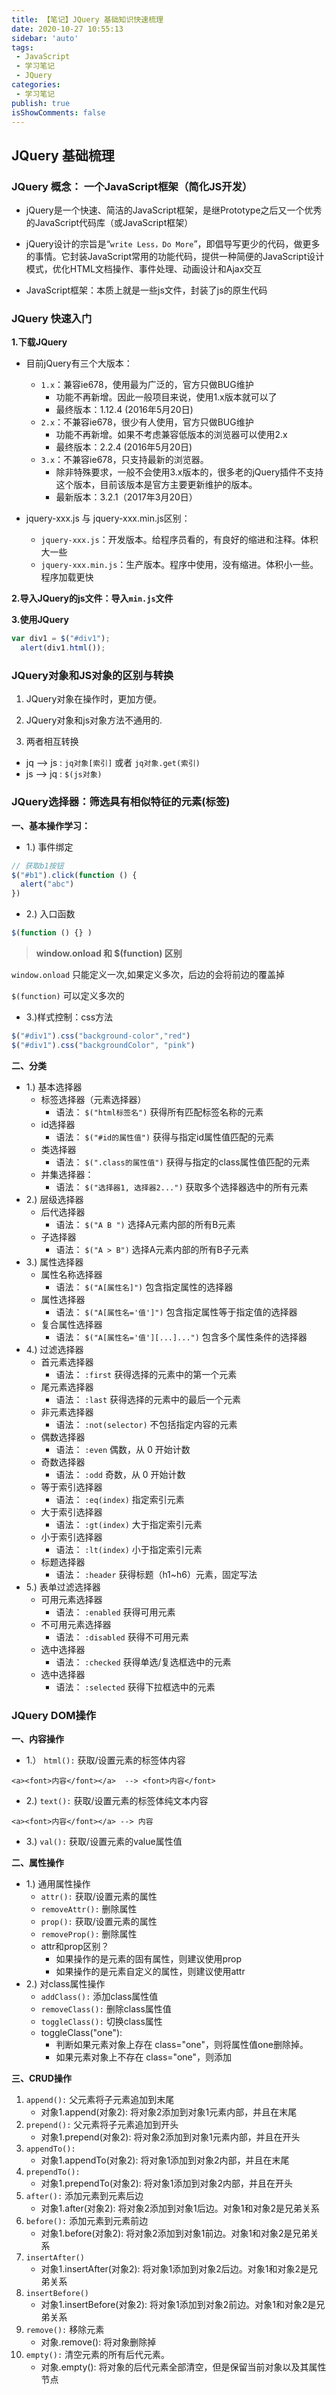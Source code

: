 ```yaml
---
title: 【笔记】JQuery 基础知识快速梳理
date: 2020-10-27 10:55:13
sidebar: 'auto'
tags:
 - JavaScript
 - 学习笔记
 - JQuery
categories:
 - 学习笔记
publish: true 
isShowComments: false
---
```



## JQuery 基础梳理

### JQuery 概念： 一个JavaScript框架（简化JS开发）

- jQuery是一个快速、简洁的JavaScript框架，是继Prototype之后又一个优秀的JavaScript代码库（或JavaScript框架）

- jQuery设计的宗旨是“`write Less，Do More`”，即倡导写更少的代码，做更多的事情。它封装JavaScript常用的功能代码，提供一种简便的JavaScript设计模式，优化HTML文档操作、事件处理、动画设计和Ajax交互

- JavaScript框架：本质上就是一些js文件，封装了js的原生代码

### JQuery 快速入门

**1.下载JQuery**

- 目前jQuery有三个大版本：
  * `1.x`：兼容ie678，使用最为广泛的，官方只做BUG维护
    + 功能不再新增。因此一般项目来说，使用1.x版本就可以了
    + 最终版本：1.12.4 (2016年5月20日)
  * `2.x`：不兼容ie678，很少有人使用，官方只做BUG维护
    + 功能不再新增。如果不考虑兼容低版本的浏览器可以使用2.x
    + 最终版本：2.2.4 (2016年5月20日)
  * `3.x`：不兼容ie678，只支持最新的浏览器。
    + 除非特殊要求，一般不会使用3.x版本的，很多老的jQuery插件不支持这个版本，目前该版本是官方主要更新维护的版本。
    + 最新版本：3.2.1（2017年3月20日）

- jquery-xxx.js 与 jquery-xxx.min.js区别：

  * `jquery-xxx.js`：开发版本。给程序员看的，有良好的缩进和注释。体积大一些
  * `jquery-xxx.min.js`：生产版本。程序中使用，没有缩进。体积小一些。程序加载更快

**2.导入JQuery的js文件：导入`min.js`文件**

**3.使用JQuery**

```js
var div1 = $("#div1");
  alert(div1.html()); 
```

### JQuery对象和JS对象的区别与转换

1. JQuery对象在操作时，更加方便。

2. JQuery对象和js对象方法不通用的.

3. 两者相互转换
- jq --> js : `jq对象[索引]` 或者 `jq对象.get(索引)`
- js --> jq : `$(js对象)`


### JQuery选择器：筛选具有相似特征的元素(标签)

**一、基本操作学习：**

- 1.) 事件绑定
```js
// 获取b1按钮
$("#b1").click(function () {
  alert("abc")
})
```

- 2.) 入口函数

```js
$(function () {} )
```

> **window.onload 和 $(function) 区别**

`window.onload` 只能定义一次,如果定义多次，后边的会将前边的覆盖掉

`$(function)` 可以定义多次的

- 3.)样式控制：css方法

```js
$("#div1").css("background-color","red")
$("#div1").css("backgroundColor", "pink")
```      

**二、分类**

- 1.) 基本选择器
  * 标签选择器（元素选择器）
    + 语法： `$("html标签名")` 获得所有匹配标签名称的元素
  * id选择器
    + 语法： `$("#id的属性值")` 获得与指定id属性值匹配的元素
  * 类选择器
    + 语法： `$(".class的属性值")` 获得与指定的class属性值匹配的元素
  * 并集选择器：
    + 语法： `$("选择器1, 选择器2...")` 获取多个选择器选中的所有元素
- 2.) 层级选择器
  * 后代选择器
    + 语法： `$("A B ")` 选择A元素内部的所有B元素        
  * 子选择器
    + 语法： `$("A > B")` 选择A元素内部的所有B子元素
- 3.) 属性选择器
  * 属性名称选择器
    + 语法： `$("A[属性名]")` 包含指定属性的选择器
  * 属性选择器
    + 语法： `$("A[属性名='值']")` 包含指定属性等于指定值的选择器
  * 复合属性选择器
    + 语法： `$("A[属性名='值'][...]...")` 包含多个属性条件的选择器
- 4.) 过滤选择器
  * 首元素选择器
    + 语法： `:first` 获得选择的元素中的第一个元素
  * 尾元素选择器
    + 语法： `:last` 获得选择的元素中的最后一个元素
  * 非元素选择器
    + 语法： `:not(selector)` 不包括指定内容的元素
  * 偶数选择器
    + 语法： `:even` 偶数，从 0 开始计数
  * 奇数选择器
    + 语法： `:odd` 奇数，从 0 开始计数
  * 等于索引选择器
    + 语法： `:eq(index)` 指定索引元素
  * 大于索引选择器
    + 语法： `:gt(index)` 大于指定索引元素
  * 小于索引选择器
    + 语法： `:lt(index)` 小于指定索引元素
  * 标题选择器
    + 语法： `:header` 获得标题（h1~h6）元素，固定写法
- 5.) 表单过滤选择器
  * 可用元素选择器
    + 语法： `:enabled` 获得可用元素
  * 不可用元素选择器
    + 语法： `:disabled` 获得不可用元素
  * 选中选择器
    + 语法： `:checked` 获得单选/复选框选中的元素
  * 选中选择器
    + 语法： `:selected` 获得下拉框选中的元素

### JQuery DOM操作

**一、内容操作**

- 1.） `html():` 获取/设置元素的标签体内容  

```
<a><font>内容</font></a>  --> <font>内容</font>
```

- 2.) `text():` 获取/设置元素的标签体纯文本内容  

```
<a><font>内容</font></a> --> 内容
```

- 3.) `val():` 获取/设置元素的value属性值

**二、属性操作**

- 1.) 通用属性操作
  * `attr():` 获取/设置元素的属性
  * `removeAttr():` 删除属性
  * `prop():` 获取/设置元素的属性
  * `removeProp():` 删除属性
  * attr和prop区别？
    + 如果操作的是元素的固有属性，则建议使用prop
    + 如果操作的是元素自定义的属性，则建议使用attr
- 2.) 对class属性操作
  * `addClass():` 添加class属性值
  * `removeClass():` 删除class属性值
  * `toggleClass():` 切换class属性
  * toggleClass("one"):
    + 判断如果元素对象上存在 class="one"，则将属性值one删除掉。 
    + 如果元素对象上不存在 class="one"，则添加

**三、CRUD操作**

1. `append():` 父元素将子元素追加到末尾
    * 对象1.append(对象2): 将对象2添加到对象1元素内部，并且在末尾
2. `prepend():` 父元素将子元素追加到开头
    * 对象1.prepend(对象2): 将对象2添加到对象1元素内部，并且在开头
3. `appendTo():`
    * 对象1.appendTo(对象2): 将对象1添加到对象2内部，并且在末尾
4. `prependTo():`
    * 对象1.prependTo(对象2): 将对象1添加到对象2内部，并且在开头
5. `after():` 添加元素到元素后边
    * 对象1.after(对象2): 将对象2添加到对象1后边。对象1和对象2是兄弟关系
6. `before():` 添加元素到元素前边
    * 对象1.before(对象2): 将对象2添加到对象1前边。对象1和对象2是兄弟关系
7. `insertAfter()`
    * 对象1.insertAfter(对象2): 将对象1添加到对象2后边。对象1和对象2是兄弟关系
8. `insertBefore()`
    * 对象1.insertBefore(对象2): 将对象1添加到对象2前边。对象1和对象2是兄弟关系
9. `remove():` 移除元素
    * 对象.remove(): 将对象删除掉
10. `empty():` 清空元素的所有后代元素。
    * 对象.empty(): 将对象的后代元素全部清空，但是保留当前对象以及其属性节点        